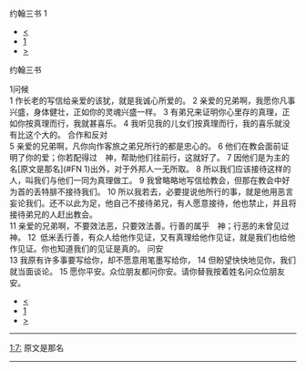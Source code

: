﻿





 约翰三书 1




* [<](bible/2JN01.md)
* [1](bible/3JN.md)
* [>](bible/JUD01.md)



约翰三书 
 
1问候  
1 作长老的写信给亲爱的该犹，就是我诚心所爱的。 
2 亲爱的兄弟啊，我愿你凡事兴盛，身体健壮，正如你的灵魂兴盛一样。 
3 有弟兄来证明你心里存的真理，正如你按真理而行，我就甚喜乐。 
4 我听见我的儿女们按真理而行，我的喜乐就没有比这个大的。 合作和反对  
5 亲爱的兄弟啊，凡你向作客旅之弟兄所行的都是忠心的。 
6 他们在教会面前证明了你的爱；你若配得过　神，帮助他们往前行，这就好了。 
7 因他们是为主的名[原文是那名](#FN
1)出外，对于外邦人一无所取。 
8 所以我们应该接待这样的人，叫我们与他们一同为真理做工。 
9 我曾略略地写信给教会，但那在教会中好为首的丢特腓不接待我们。 
10 所以我若去，必要提说他所行的事，就是他用恶言妄论我们。还不以此为足，他自己不接待弟兄，有人愿意接待，他也禁止，并且将接待弟兄的人赶出教会。  
11 亲爱的兄弟啊，不要效法恶，只要效法善。行善的属乎　神；行恶的未曾见过　神。 
12  低米丢行善，有众人给他作见证，又有真理给他作见证，就是我们也给他作见证。你也知道我们的见证是真的。 问安  
13 我原有许多事要写给你，却不愿意用笔墨写给你， 
14 但盼望快快地见你，我们就当面谈论。 
15 愿你平安。众位朋友都问你安。请你替我按着姓名问众位朋友安。 
* [<](bible/2JN01.md)
* [1](bible/3JN.md)
* [>](bible/JUD01.md)





---


[1:7:](#V7)
原文是那名




---









